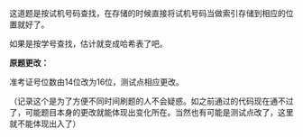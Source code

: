 <!-- date and tags in the next two lines
2017-05-03 19:20:24 +0800
data processing
-->

这道题是按试机号码查找，在存储的时候直接将试机号码当做索引存储到相应的位置就好了。

如果是按学号查找，估计就变成哈希表了吧。

**原题更改：**

准考证号位数由14位改为16位，测试点相应更改。

（记录这个是为了方便不同时间刷题的人不会疑惑。如之前通过的代码现在通不过了，可能题目本身的更改就能体现出变化所在。当然也有可能是测试点改了，这里就不能体现出入了）

